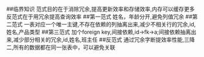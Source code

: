##临界知识
范式目的在于消除冗余,提高更新效率和存储效率,内存可以缓存更多
反范式在于用冗余提高查询效率
[](https://time.geekbang.org/column/article/111180)
##第一范式
姓名，年龄分开,避免列值冗余
##第二范式
一表对应一个唯一主键,不存在依赖的列抽离出来,减少不相关行的冗余,id,姓名,产品类型
##第三范式
加个foreign key,间接依赖,id->fk->a;间接依赖抽离出来,减少部分相关的冗余,id,姓名,班主任
##反范式
通过冗余字断提效率性能,三降二,所有的数据都在同一张表中，可以避免关联
